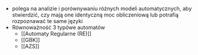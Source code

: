 - polega na analizie i porównywaniu różnych modeli automatycznych, aby stwierdzić, czy mają one identyczną moc obliczeniową lub potrafią rozpoznawać te same języki
- Równoważność 3 typówe automatów
	- [[Automaty Regularne (RE)]]
	- [[GBK]]
	- [[AZS]]